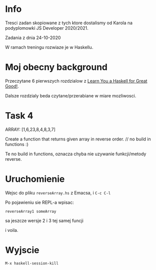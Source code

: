# Info

Tresci zadan skopiowane z tych ktore dostalismy od Karola na podyplomowki JS Developer 2020/2021.

Zadania z dnia 24-10-2020

W ramach treningu rozwiaze je w Haskellu.

# Moj obecny background

Przeczytane 6 pierwszych rozdzialow z [Learn You a Haskell for Great Good!](http://learnyouahaskell.com/chapters).

Dalsze rozdzialy beda czytane/przerabiane w miare mozliwosci.

# Task 4

ARRAY: [1,6,23,8,4,8,3,7]

Create a function that returns given array in reverse order. // no build in functions :)

Te no build in functions, oznacza chyba nie uzywanie funkcji/metody reverse.

# Uruchomienie

Wejsc do pliku `reverseArray.hs` z Emacsa, i `C-c C-l`

Po pojawieniu sie REPL-a wpisac:

```
reverseArray1 someArray
```

sa jeszcze wersje 2 i 3 tej samej funcji

i voila.

# Wyjscie

`M-x haskell-session-kill`
